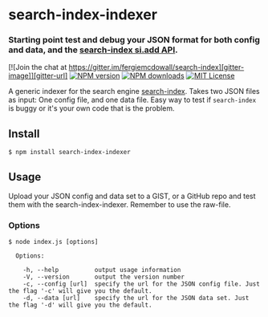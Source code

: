 # search-index-indexer

### Starting point test and debug your JSON format for both config and data, and the [search-index si.add API](https://github.com/fergiemcdowall/search-index/blob/master/doc/API.md#add).

[![Join the chat at https://gitter.im/fergiemcdowall/search-index][gitter-image]][gitter-url]
[![NPM version][npm-version-image]][npm-url]
[![NPM downloads][npm-downloads-image]][npm-url]
[![MIT License][license-image]][license-url]

A generic indexer for the search engine [search-index](https://github.com/fergiemcdowall/search-index). Takes two JSON files as input: One config file, and one data file. Easy way to test if `search-index` is buggy or it's your own code that is the problem.

## Install

```console
$ npm install search-index-indexer
```

## Usage

Upload your JSON config and data set to a GIST, or a GitHub repo and test them with the search-index-indexer. Remember to use the raw-file.

### Options

```console
$ node index.js [options]

  Options:

    -h, --help          output usage information
    -V, --version       output the version number
    -c, --config [url]  specify the url for the JSON config file. Just the flag '-c' will give you the default.
    -d, --data [url]    specify the url for the JSON data set. Just the flag '-d' will give you the default.
```

[license-image]: http://img.shields.io/badge/license-MIT-blue.svg?style=flat-square
[license-url]: LICENSE
[npm-url]: https://npmjs.org/package/search-index-indexer
[npm-version-image]: http://img.shields.io/npm/v/search-index-indexer.svg?style=flat-square
[npm-downloads-image]: http://img.shields.io/npm/dm/search-index-indexer.svg?style=flat-square
[gitter-url]: https://gitter.im/fergiemcdowall/search-index?utm_source=badge&utm_medium=badge&utm_campaign=pr-badge&utm_content=badge
[gitter-image]: https://img.shields.io/badge/GITTER-join%20chat-green.svg?style=flat-square
